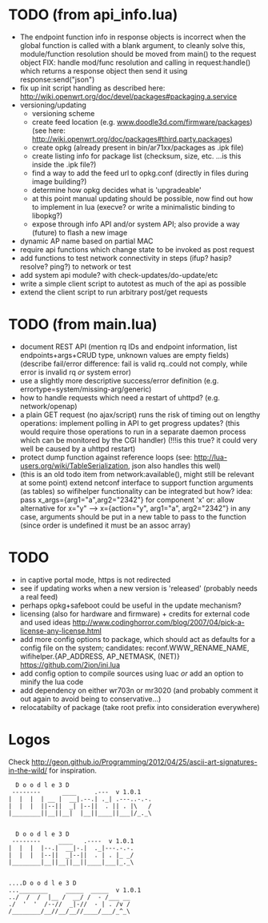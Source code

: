 # TODO (from api_info.lua)
 - The endpoint function info in response objects is incorrect when the global function is called with a blank argument,
   to cleanly solve this, module/function resolution should be moved from main() to the request object
   FIX: handle mod/func resolution and calling in request:handle() which returns a response object
        then send it using response:send("json")
 - fix up init script handling as described here: http://wiki.openwrt.org/doc/devel/packages#packaging.a.service
 - versioning/updating
   * versioning scheme
   * create feed location (e.g. www.doodle3d.com/firmware/packages) (see here: http://wiki.openwrt.org/doc/packages#third.party.packages)
   * create opkg (already present in bin/ar71xx/packages as .ipk file)
   * create listing info for package list (checksum, size, etc. ...is this inside the .ipk file?)
   * find a way to add the feed url to opkg.conf (directly in files during image building?)
   * determine how opkg decides what is 'upgradeable'
   * at this point manual updating should be possible, now find out how to implement in lua (execve? or write a minimalistic binding to libopkg?)
   * expose through info API and/or system API; also provide a way (future) to flash a new image
 - dynamic AP name based on partial MAC
 - require api functions which change state to be invoked as post request
 - add functions to test network connectivity in steps (ifup? hasip? resolve? ping?) to network or test
 - add system api module? with check-updates/do-update/etc
 - write a simple client script to autotest as much of the api as possible
 - extend the client script to run arbitrary post/get requests 


# TODO (from main.lua)
 - document REST API (mention rq IDs and endpoint information, list endpoints+args+CRUD type, unknown values are empty fields)
   (describe fail/error difference: fail is valid rq..could not comply, while error is invalid rq _or_ system error)
 - use a slightly more descriptive success/error definition (e.g. errortype=system/missing-arg/generic)
 - how to handle requests which need a restart of uhttpd? (e.g. network/openap)
 - a plain GET request (no ajax/script) runs the risk of timing out on lengthy operations: implement polling in API to get progress updates?
   (this would require those operations to run in a separate daemon process which can be monitored by the CGI handler)
   (!!!is this true? it could very well be caused by a uhttpd restart) 
 - protect dump function against reference loops (see: http://lua-users.org/wiki/TableSerialization, json also handles this well)
 - (this is an old todo item from network:available(), might still be relevant at some point)
   extend netconf interface to support function arguments (as tables) so wifihelper functionality can be integrated
   but how? idea: pass x_args={arg1="a",arg2="2342"} for component 'x'
   or: allow alternative for x="y" --> x={action="y", arg1="a", arg2="2342"}
   in any case, arguments should be put in a new table to pass to the function (since order is undefined it must be an assoc array)


# TODO
- in captive portal mode, https is not redirected
- see if updating works when a new version is 'released' (probably needs a real feed)
- perhaps opkg+safeboot could be useful in the update mechanism?
- licensing (also for hardware and firmware) + credits for external code and used ideas
  http://www.codinghorror.com/blog/2007/04/pick-a-license-any-license.html
- add more config options to package, which should act as defaults for a config file on the system; candidates:
  reconf.WWW_RENAME_NAME, wifihelper.{AP_ADDRESS, AP_NETMASK, (NET)}
  https://github.com/2ion/ini.lua
- add config option to compile sources using luac _or_ add an option to minify the lua code
- add dependency on either wr703n or mr3020 (and probably comment it out again to avoid being to conservative...)
- relocatabilty of package (take root prefix into consideration everywhere)


# Logos

Check <http://geon.github.io/Programming/2012/04/25/ascii-art-signatures-in-the-wild/> for inspiration.


      D o o d l e 3 D
     --------      ____     .---  v 1.0.1
    |  |  |  | __ |  __|.--.| ._| .---..-.-.
    |  |  |  ||--||  _| |--||  . || . |\   /
    |________||__||__|  |__||____||___|/_._\


      D o o d l e 3 D
     --------     ____   .----  v 1.0.1
    |  |  |  |--.|  __|-.|  ._|---.-.-.
    |  |  |  |--||  _|--||  . | . |_ _/
    |________|__||__||__||____|___|_._\


    ....D o o d l e 3 D
    ...________     _____  _____  v 1.0.1 
    ../  /  /  |__ /  __/ /  - /___ __
    ./  '  '  /--//  _|-//  - | . /v /
    /________/__//__/__//____/___/_^_\
